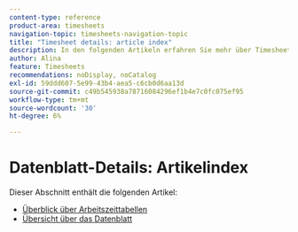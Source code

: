 ```yaml
---
content-type: reference
product-area: timesheets
navigation-topic: timesheets-navigation-topic
title: "Timesheet details: article index"
description: In den folgenden Artikeln erfahren Sie mehr über Timesheets und ihr Layout.
author: Alina
feature: Timesheets
recommendations: noDisplay, noCatalog
exl-id: 59ddd607-5e99-43b4-aea5-c6cb0d6aa13d
source-git-commit: c49b545938a78716084296ef1b4e7c0fc075ef95
workflow-type: tm+mt
source-wordcount: '30'
ht-degree: 6%

---
```


# Datenblatt-Details: Artikelindex

Dieser Abschnitt enthält die folgenden Artikel:

* [Überblick über Arbeitszeittabellen](../../timesheets/timesheets/timesheets-overview.md)
* [Übersicht über das Datenblatt](../../timesheets/timesheets/timesheet-layout.md)
